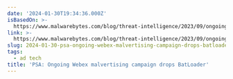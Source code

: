 ```yaml
---
date: '2024-01-30T19:34:36.000Z'
isBasedOn: >-
  https://www.malwarebytes.com/blog/threat-intelligence/2023/09/ongoing-webex-malvertising-drops-batloader
link: >-
  https://www.malwarebytes.com/blog/threat-intelligence/2023/09/ongoing-webex-malvertising-drops-batloader
slug: 2024-01-30-psa-ongoing-webex-malvertising-campaign-drops-batloader
tags:
  - ad tech
title: 'PSA: Ongoing Webex malvertising campaign drops BatLoader'
---
```



